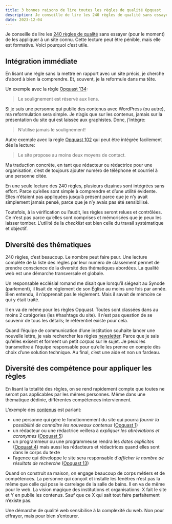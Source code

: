 ```yaml
---
title: 3 bonnes raisons de lire toutes les règles de qualité Opquast
description: Je conseille de lire les 240 règles de qualité sans essayer de les appliquer à un site connu. Cette lecture peut être pénible, mais elle est formative. 
date: 2023-12-04
---
```


Je conseille de lire les [240 règles de qualité](https://checklists.opquast.com/fr/assurance-qualite-web/) sans essayer (pour le moment) de les appliquer à un site connu. Cette lecture peut être pénible, mais elle est formative. Voici pourquoi c’est utile.

## Intégration immédiate

En lisant une règle sans la mettre en rapport avec un site précis, je cherche d’abord à bien la comprendre. Et, souvent, je la reformule dans ma tête.

Un exemple avec la règle [Opquast 134](https://checklists.opquast.com/fr/assurance-qualite-web/le-soulignement-est-reserve-aux-liens):

> Le soulignement est réservé aux liens.

Si je suis une personne qui publie des contenus avec WordPress (ou autre), ma reformulation sera simple. Je n’agis que sur les contenus, jamais sur la présentation du site qui est laissée aux graphistes. Donc, j’intègre: 

> N’utilise jamais le soulignement!

Autre exemple avec la règle [Opquast 102](https://checklists.opquast.com/fr/assurance-qualite-web/le-site-propose-au-moins-deux-moyens-de-contact) qui peut être intégrée facilement dès la lecture: 

> Le site propose au moins deux moyens de contact.

Ma traduction concrète, en tant que rédacteur ou rédactrice pour une organisation, c’est de toujours ajouter numéro de téléphone et courriel à une personne citée.

En une seule lecture des 240 règles, plusieurs dizaines sont intégrées sans effort. Parce qu’elles sont simple à comprendre et d’une utilité évidente. Elles n’étaient pas appliquées jusqu’à présent parce que je n’y avait simplement jamais pensé, parce que je n’y avais pas été sensibilisé.

Toutefois, à la vérification ou l’audit, les règles seront relues et contrôlées. Ce n’est pas parce qu’elles sont comprises et mémorisées que je peux les laisser tomber. L’utilité de la *checklist* est bien celle du travail systématique et objectif.

## Diversité des thématiques

240 règles, c’est beaucoup. Le nombre peut faire peur. Une lecture complète de la liste des règles par leur numéro de classement permet de prendre conscience de la diversité des thématiques abordées. La qualité web est une démarche transversale et globale.

Un responsable ecclésial romand me disait que lorsqu’il siégeait au Synode (parlement), il lisait de règlement de son Église au moins une fois par année. Bien entendu, il n’apprenait pas le règlement. Mais il savait de mémoire ce qui y était traité.

Il en va de même pour les règles Opquast. Toutes sont classées dans au moins 2 catégories (les #hashtags du site). Il n’est pas question de se souvenir de tous les détails; le référentiel existe pour cela.

Quand l’équipe de communication d’une institution souhaite lancer une nouvelle lettre, je vais rechercher les règles [newsletter](https://checklists.opquast.com/fr/assurance-qualite-web/?theme=newsletter). Parce que je sais qu’elles exisent et forment un petit *corpus* sur le sujet. Je peux les transmettre à l’équipe responsable pour qu’elle les prenne en compte dès choix d’une solution technique. Au final, c’est une aide et non un fardeau.

## Diversité des compétence pour appliquer les règles

En lisant la totalité des règles, on se rend rapidement compte que toutes ne seront pas applicables par les mêmes personnes. Même dans une thématique dédinie, différentes compétences interviennent.

L’exemple des [contenus](https://checklists.opquast.com/fr/assurance-qualite-web/?theme=contenus) est parlant:

- une personne qui gère le fonctionnement du site qui pourra *fournir la possibilité de connaître les nouveaux contenus* ([Opquast 1](https://checklists.opquast.com/fr/assurance-qualite-web/le-site-fournit-aux-utilisateurs-la-possibilite-de-connaitre-les-nouveaux-contenus-ou-services))
- un rédacteur ou une rédactrice veillera à *expliquer les abréviations et acronymes* ([Opquast 5](https://checklists.opquast.com/fr/assurance-qualite-web/la-premiere-occurrence-dune-abreviation-ou-dun-acronyme-dans-le-corps-de-chaque-page-donne-acces-a-sa-signification))
- un programmeur ou une programmeuse rendra les *dates explicite*s ([Opquast 4](https://checklists.opquast.com/fr/assurance-qualite-web/les-dates-sont-presentees-dans-des-formats-explicites)) mais aussi les rédacteurs et rédactrices quand elles sont dans le corps du texte
- l’agence qui développe le site sera responsable d’*afficher le nombre de résultats de recherche* ([Opquast 13](https://checklists.opquast.com/fr/assurance-qualite-web/la-page-des-resultats-de-recherche-indique-le-nombre-de-resultats-le-nombre-de-pages-de-resultats-et-le-nombre-de-resultats-par-page))

Quand on construit sa maison, on engage beaucoup de corps métiers et de compétences. La personne qui conçoit et installe les fenêtres n’est pas la même que celle qui pose le carrelage de la salle de bains. Il en va de même pour le web. La vision magique des institutions et organisations: X fait le site et Y en publie les contenus. Sauf que ce X qui sait tout faire parfaitement n’existe pas.

Une démarche de qualité web sensibilise à la complexité du web. Non pour effrayer, mais pour bien s’entourer.
